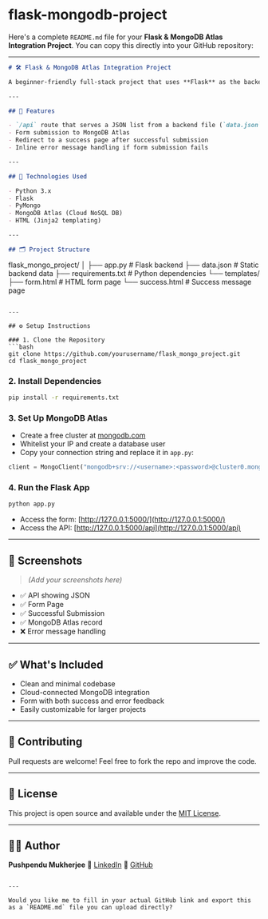 # flask-mongodb-project
Here's a complete `README.md` file for your **Flask & MongoDB Atlas Integration Project**. You can copy this directly into your GitHub repository:

---

```markdown
# 🛠️ Flask & MongoDB Atlas Integration Project

A beginner-friendly full-stack project that uses **Flask** as the backend and **MongoDB Atlas** as the cloud database. This app features a frontend form that stores user data to the cloud and an API endpoint that returns data from a JSON file.

---

## 📌 Features

- `/api` route that serves a JSON list from a backend file (`data.json`)
- Form submission to MongoDB Atlas
- Redirect to a success page after successful submission
- Inline error message handling if form submission fails

---

## 🧰 Technologies Used

- Python 3.x
- Flask
- PyMongo
- MongoDB Atlas (Cloud NoSQL DB)
- HTML (Jinja2 templating)

---

## 🗂️ Project Structure

```

flask\_mongo\_project/
│
├── app.py                 # Flask backend
├── data.json              # Static backend data
├── requirements.txt       # Python dependencies
└── templates/
├── form.html          # HTML form page
└── success.html       # Success message page

````

---

## ⚙️ Setup Instructions

### 1. Clone the Repository
```bash
git clone https://github.com/yourusername/flask_mongo_project.git
cd flask_mongo_project
````

### 2. Install Dependencies

```bash
pip install -r requirements.txt
```

### 3. Set Up MongoDB Atlas

* Create a free cluster at [mongodb.com](https://www.mongodb.com/)
* Whitelist your IP and create a database user
* Copy your connection string and replace it in `app.py`:

```python
client = MongoClient("mongodb+srv://<username>:<password>@cluster0.mongodb.net/flaskdb?retryWrites=true&w=majority")
```

### 4. Run the Flask App

```bash
python app.py
```

* Access the form: [http://127.0.0.1:5000/](http://127.0.0.1:5000/)
* Access the API: [http://127.0.0.1:5000/api](http://127.0.0.1:5000/api)

---

## 📸 Screenshots

> *(Add your screenshots here)*

* ✅ API showing JSON
* ✅ Form Page
* ✅ Successful Submission
* ✅ MongoDB Atlas record
* ❌ Error message handling

---

## ✅ What's Included

* Clean and minimal codebase
* Cloud-connected MongoDB integration
* Form with both success and error feedback
* Easily customizable for larger projects

---

## 🤝 Contributing

Pull requests are welcome! Feel free to fork the repo and improve the code.

---

## 📄 License

This project is open source and available under the [MIT License](LICENSE).

---

## 🙋‍♂️ Author

**Pushpendu Mukherjee**
🔗 [LinkedIn](https://www.linkedin.com/)
🔗 [GitHub](https://github.com/yourusername)

```

---

Would you like me to fill in your actual GitHub link and export this as a `README.md` file you can upload directly?
```
